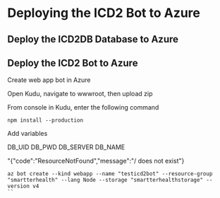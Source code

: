 # Deploying the ICD2 Bot to Azure

## Deploy the ICD2DB Database to Azure

## Deploy the ICD2 Bot to Azure

Create web app bot in Azure

Open Kudu, navigate to wwwroot, then upload zip

From console in Kudu, enter the following command

```
npm install --production
```

Add variables

DB_UID
DB_PWD
DB_SERVER
DB_NAME


"{"code":"ResourceNotFound","message":"/ does not exist"}



```
az bot create --kind webapp --name "testicd2bot" --resource-group "smartterhealth" --lang Node --storage "smartterhealthstorage" --version v4
``